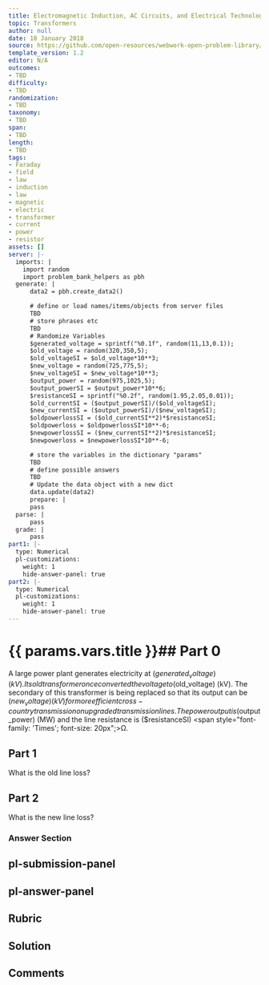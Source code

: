 ```yaml
---
title: Electromagnetic Induction, AC Circuits, and Electrical Technologies
topic: Transformers
author: null
date: 18 January 2018
source: https://github.com/open-resources/webwork-open-problem-library/tree/master/Contrib/BrockPhysics/College_Physics_Urone/23.Electromagnetic_Induction_AC_Circuits_and_Electrical_Technologies/23-07.Transformers/NU_U17_23_07_008.pg
template_version: 1.2
editor: N/A
outcomes:
- TBD
difficulty:
- TBD
randomization:
- TBD
taxonomy:
- TBD
span:
- TBD
length:
- TBD
tags:
- Faraday
- field
- law
- induction
- law
- magnetic
- electric
- transformer
- current
- power
- resistor
assets: []
server: |-
  imports: |
    import random
    import problem_bank_helpers as pbh
  generate: |
      data2 = pbh.create_data2()

      # define or load names/items/objects from server files
      TBD
      # store phrases etc
      TBD
      # Randomize Variables
      $generated_voltage = sprintf("%0.1f", random(11,13,0.1));
      $old_voltage = random(320,350,5);
      $old_voltageSI = $old_voltage*10**3;
      $new_voltage = random(725,775,5);
      $new_voltageSI = $new_voltage*10**3;
      $output_power = random(975,1025,5);
      $output_powerSI = $output_power*10**6;
      $resistanceSI = sprintf("%0.2f", random(1.95,2.05,0.01));
      $old_currentSI = ($output_powerSI)/($old_voltageSI);
      $new_currentSI = ($output_powerSI)/($new_voltageSI);
      $oldpowerlossSI = ($old_currentSI**2)*$resistanceSI;
      $oldpowerloss = $oldpowerlossSI*10**-6;
      $newpowerlossSI = ($new_currentSI**2)*$resistanceSI;
      $newpowerloss = $newpowerlossSI*10**-6;

      # store the variables in the dictionary "params"
      TBD
      # define possible answers
      TBD
      # Update the data object with a new dict
      data.update(data2)
      prepare: |
      pass
  parse: |
      pass
  grade: |
      pass
part1: |-
  type: Numerical
  pl-customizations:
    weight: 1
    hide-answer-panel: true
part2: |-
  type: Numerical
  pl-customizations:
    weight: 1
    hide-answer-panel: true
---
```


# {{ params.vars.title }}## Part 0 
A large power plant generates electricity at ($generated_voltage) (kV). Its old transformer once converted the voltage to ($old_voltage) (kV). The secondary of this transformer is being replaced so that its output can be ($new_voltage) (kV) for more efficient cross-country transmission on upgraded transmission lines. The power output is ($output_power)  (MW) and the line resistance is ($resistanceSI) <span style="font-family: 'Times'; font-size: 20px";>&Omega;</span>. 
## Part 1 
What is the old line loss? 
## Part 2 
What is the new line loss? 


### Answer Section 


## pl-submission-panel 


## pl-answer-panel 


## Rubric 


## Solution 


## Comments 


